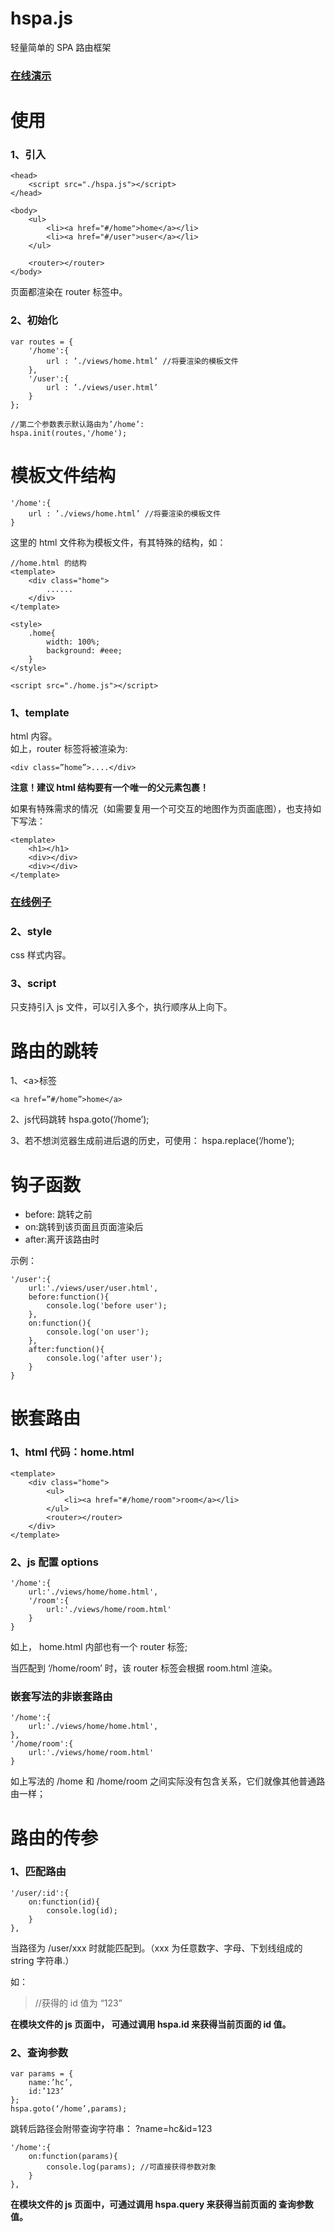 # hspa.js
轻量简单的 SPA 路由框架  

### [在线演示](http://www.hcbook.cc/demo/hspa.js/demo/spa/index.html)

# 使用
### 1、引入
```
<head>
    <script src="./hspa.js"></script>
</head>
```

```
<body>
    <ul>
    	<li><a href="#/home">home</a></li>
    	<li><a href="#/user">user</a></li>
    </ul>
    
    <router></router>
</body>
```
页面都渲染在 router 标签中。 

### 2、初始化
```
var routes = {
    '/home':{
        url : ’./views/home.html’ //将要渲染的模板文件
    },
    '/user':{
        url : ’./views/user.html’
    }
};

//第二个参数表示默认路由为’/home’:
hspa.init(routes,'/home'); 
```

# 模板文件结构
```
'/home':{
    url : ’./views/home.html’ //将要渲染的模板文件
}
```
这里的 html 文件称为模板文件，有其特殊的结构，如：

```
//home.html 的结构
<template>
    <div class="home">
    	......
    </div>
</template>

<style>
    .home{
        width: 100%;
        background: #eee;
    }
</style>

<script src="./home.js"></script>
```

### 1、template
html 内容。  
如上，router 标签将被渲染为:
```
<div class=”home”>....</div>
```

**注意！建议 html 结构要有一个唯一的父元素包裹！**

如果有特殊需求的情况（如需要复用一个可交互的地图作为页面底图），也支持如下写法：
```
<template>
    <h1></h1>
    <div></div>
    <div></div>
</template>
```
### [在线例子](http://www.hcbook.cc/demo/hspa.js/demo/spa-map/index.html)

### 2、style
css 样式内容。

### 3、script
只支持引入 js 文件，可以引入多个，执行顺序从上向下。


# 路由的跳转
1、\<a\>标签
```
<a href=”#/home”>home</a>
```

2、js代码跳转
hspa.goto(‘/home’);

3、若不想浏览器生成前进后退的历史，可使用：
hspa.replace(‘/home’);

# 钩子函数
- before: 跳转之前
- on:跳转到该页面且页面渲染后
- after:离开该路由时

示例：
```
'/user':{
	url:'./views/user/user.html',
	before:function(){
		console.log('before user');
	},
	on:function(){
		console.log('on user');
	},
	after:function(){
		console.log('after user');
	}
}
```

# 嵌套路由
### 1、html 代码：home.html

```
<template>
    <div class="home">
        <ul>
            <li><a href="#/home/room">room</a></li>
        </ul>
        <router></router>
    </div>
</template>
```


### 2、js 配置 options

```
'/home':{
    url:'./views/home/home.html',
    '/room':{
    	url:'./views/home/room.html'
    }
}
```

如上， home.html 内部也有一个 router 标签;  

当匹配到 ‘/home/room’ 时，该 router 标签会根据 room.html 渲染。

### 嵌套写法的非嵌套路由

```
'/home':{
	url:'./views/home/home.html',
},
'/home/room':{
	url:'./views/home/room.html'
}
```
如上写法的 /home 和 /home/room 之间实际没有包含关系，它们就像其他普通路由一样；


# 路由的传参
### 1、匹配路由
```
'/user/:id':{
	on:function(id){				
        console.log(id);
    }
},
```


当路径为 /user/xxx 时就能匹配到。（xxx 为任意数字、字母、下划线组成的 string 字符串.）  

如：
> <a href="#/user/123"></a>  //获得的 id 值为 “123”


**在模块文件的 js 页面中，
可通过调用 hspa.id 来获得当前页面的 id 值。**

### 2、查询参数

```
var params = {
    name:’hc’,
    id:’123’
};
hspa.goto(‘/home’,params);
```

跳转后路径会附带查询字符串： ?name=hc&id=123


```
'/home':{
    on:function(params){				
        console.log(params); //可直接获得参数对象
    }
},
```

**在模块文件的 js 页面中，可通过调用 hspa.query 来获得当前页面的 查询参数 值。**
